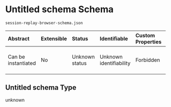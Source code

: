 # Untitled schema Schema

```txt
session-replay-browser-schema.json
```



| Abstract            | Extensible | Status         | Identifiable            | Custom Properties | Additional Properties | Access Restrictions | Defined In                                                                                             |
| :------------------ | :--------- | :------------- | :---------------------- | :---------------- | :-------------------- | :------------------ | :----------------------------------------------------------------------------------------------------- |
| Can be instantiated | No         | Unknown status | Unknown identifiability | Forbidden         | Allowed               | none                | [session-replay-browser-schema.json](../out/session-replay-browser-schema.json "open original schema") |

## Untitled schema Type

unknown
